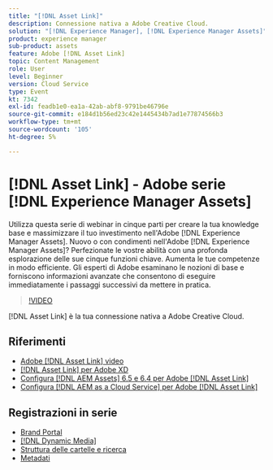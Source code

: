 ```yaml
---
title: "[!DNL Asset Link]"
description: Connessione nativa a Adobe Creative Cloud.
solution: "[!DNL Experience Manager], [!DNL Experience Manager Assets]"
product: experience manager
sub-product: assets
feature: Adobe [!DNL Asset Link]
topic: Content Management
role: User
level: Beginner
version: Cloud Service
type: Event
kt: 7342
exl-id: feadb1e0-ea1a-42ab-abf8-9791be46796e
source-git-commit: e184d1b56ed23c42e1445434b7ad1e77874566b3
workflow-type: tm+mt
source-wordcount: '105'
ht-degree: 5%

---
```


# [!DNL Asset Link] - Adobe serie [!DNL Experience Manager Assets]

Utilizza questa serie di webinar in cinque parti per creare la tua knowledge base e massimizzare il tuo investimento nell&#39;Adobe [!DNL Experience Manager Assets]. Nuovo o con condimenti nell&#39;Adobe [!DNL Experience Manager Assets]? Perfezionate le vostre abilità con una profonda esplorazione delle sue cinque funzioni chiave. Aumenta le tue competenze in modo efficiente. Gli esperti di Adobe esaminano le nozioni di base e forniscono informazioni avanzate che consentono di eseguire immediatamente i passaggi successivi da mettere in pratica.

>[!VIDEO](https://video.tv.adobe.com/v/332127/?quality=12&learn=on&hidetitle=true)

[!DNL Asset Link] è la tua connessione nativa a Adobe Creative Cloud.

## Riferimenti

* [Adobe [!DNL Asset Link] video](https://experienceleague.adobe.com/en/docs/experience-manager-learn/assets/adobe-asset-link/launch-adobe-asset-link)
* [[!DNL Asset Link] per Adobe XD](https://helpx.adobe.com/it/enterprise/using/adobe-asset-link-for-xd.html)
* [Configura [!DNL AEM Assets] 6.5 e 6.4 per Adobe [!DNL Asset Link]](https://helpx.adobe.com/enterprise/using/configure-aem-assets-6-for-asset-link.html)
* [Configura [!DNL AEM as a Cloud Service] per Adobe [!DNL Asset Link]](https://helpx.adobe.com/it/enterprise/using/configure-aem-assets-for-asset-link.html)

## Registrazioni in serie

* [Brand Portal](brand-portal.md)
* [[!DNL Dynamic Media]](dynamic-media.md)
* [Struttura delle cartelle e ricerca](folder-structure-search.md)
* [Metadati](metadata.md)
